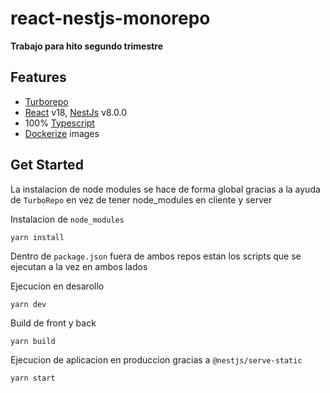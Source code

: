 # react-nestjs-monorepo

**Trabajo para hito segundo trimestre**

## Features

- [Turborepo](https://turborepo.org/)
- [React](https://reactjs.org/) v18, [NestJs](https://nestjs.com/) v8.0.0
- 100% [Typescript](https://www.typescriptlang.org/)
- [Dockerize](https://docs.docker.com/) images

## Get Started

La instalacion de node modules se hace de forma global gracias a la ayuda de `TurboRepo` en vez de tener node_modules en cliente y server 

Instalacion de `node_modules`

```
yarn install
```

Dentro de `package.json` fuera de ambos repos estan los scripts que se ejecutan a la vez en ambos lados

Ejecucion en desarollo 

```
yarn dev
```

Build de front y back

```
yarn build
```

Ejecucion de aplicacion en produccion gracias a `@nestjs/serve-static`

```
yarn start
```
